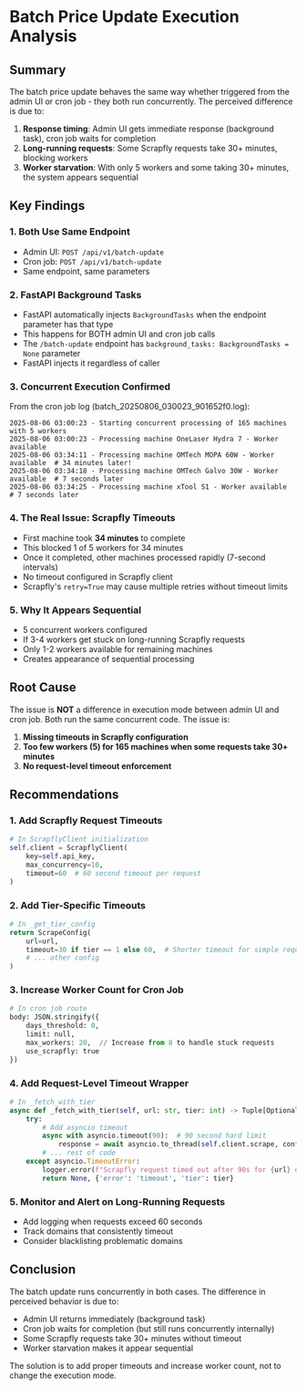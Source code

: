 # Batch Price Update Execution Analysis

## Summary

The batch price update behaves the same way whether triggered from the admin UI or cron job - they both run concurrently. The perceived difference is due to:

1. **Response timing**: Admin UI gets immediate response (background task), cron job waits for completion
2. **Long-running requests**: Some Scrapfly requests take 30+ minutes, blocking workers
3. **Worker starvation**: With only 5 workers and some taking 30+ minutes, the system appears sequential

## Key Findings

### 1. Both Use Same Endpoint
- Admin UI: `POST /api/v1/batch-update`
- Cron job: `POST /api/v1/batch-update`
- Same endpoint, same parameters

### 2. FastAPI Background Tasks
- FastAPI automatically injects `BackgroundTasks` when the endpoint parameter has that type
- This happens for BOTH admin UI and cron job calls
- The `/batch-update` endpoint has `background_tasks: BackgroundTasks = None` parameter
- FastAPI injects it regardless of caller

### 3. Concurrent Execution Confirmed
From the cron job log (batch_20250806_030023_901652f0.log):
```
2025-08-06 03:00:23 - Starting concurrent processing of 165 machines with 5 workers
2025-08-06 03:00:23 - Processing machine OneLaser Hydra 7 - Worker available
2025-08-06 03:34:11 - Processing machine OMTech MOPA 60W - Worker available  # 34 minutes later!
2025-08-06 03:34:18 - Processing machine OMTech Galvo 30W - Worker available  # 7 seconds later
2025-08-06 03:34:25 - Processing machine xTool S1 - Worker available         # 7 seconds later
```

### 4. The Real Issue: Scrapfly Timeouts
- First machine took **34 minutes** to complete
- This blocked 1 of 5 workers for 34 minutes
- Once it completed, other machines processed rapidly (7-second intervals)
- No timeout configured in Scrapfly client
- Scrapfly's `retry=True` may cause multiple retries without timeout limits

### 5. Why It Appears Sequential
- 5 concurrent workers configured
- If 3-4 workers get stuck on long-running Scrapfly requests
- Only 1-2 workers available for remaining machines
- Creates appearance of sequential processing

## Root Cause

The issue is **NOT** a difference in execution mode between admin UI and cron job. Both run the same concurrent code. The issue is:

1. **Missing timeouts in Scrapfly configuration**
2. **Too few workers (5) for 165 machines when some requests take 30+ minutes**
3. **No request-level timeout enforcement**

## Recommendations

### 1. Add Scrapfly Request Timeouts
```python
# In ScrapflyClient initialization
self.client = ScrapflyClient(
    key=self.api_key,
    max_concurrency=10,
    timeout=60  # 60 second timeout per request
)
```

### 2. Add Tier-Specific Timeouts
```python
# In _get_tier_config
return ScrapeConfig(
    url=url,
    timeout=30 if tier == 1 else 60,  # Shorter timeout for simple requests
    # ... other config
)
```

### 3. Increase Worker Count for Cron Job
```python
# In cron job route
body: JSON.stringify({
    days_threshold: 0,
    limit: null,
    max_workers: 20,  // Increase from 8 to handle stuck requests
    use_scrapfly: true
})
```

### 4. Add Request-Level Timeout Wrapper
```python
# In _fetch_with_tier
async def _fetch_with_tier(self, url: str, tier: int) -> Tuple[Optional[str], Dict]:
    try:
        # Add asyncio timeout
        async with asyncio.timeout(90):  # 90 second hard limit
            response = await asyncio.to_thread(self.client.scrape, config)
        # ... rest of code
    except asyncio.TimeoutError:
        logger.error(f"Scrapfly request timed out after 90s for {url} on tier {tier}")
        return None, {'error': 'timeout', 'tier': tier}
```

### 5. Monitor and Alert on Long-Running Requests
- Add logging when requests exceed 60 seconds
- Track domains that consistently timeout
- Consider blacklisting problematic domains

## Conclusion

The batch update runs concurrently in both cases. The difference in perceived behavior is due to:
- Admin UI returns immediately (background task)
- Cron job waits for completion (but still runs concurrently internally)
- Some Scrapfly requests take 30+ minutes without timeout
- Worker starvation makes it appear sequential

The solution is to add proper timeouts and increase worker count, not to change the execution mode.